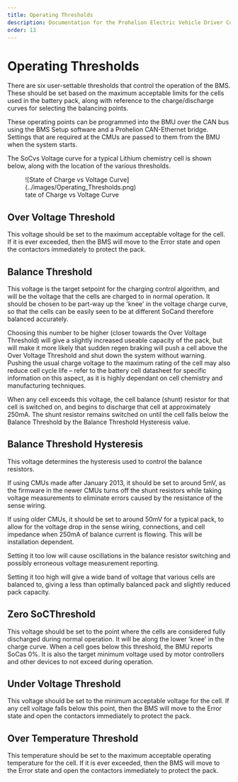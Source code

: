 ```yaml
---
title: Operating Thresholds
description: Documentation for the Prohelion Electric Vehicle Driver Controls
order: 13
---
```


# Operating Thresholds

There are six user-settable thresholds that control the operation of the BMS.  These should be set based on the maximum acceptable limits for the cells used in the battery pack, along with reference to the charge/discharge curves for selecting the balancing points.   

These operating points can be programmed into the BMU over the CAN bus using the BMS Setup software and a Prohelion CAN-Ethernet bridge.  Settings that are required at the CMUs are passed to them from the BMU when the system starts. 

The SoCvs Voltage curve for a typical Lithium chemistry cell is shown below, along with the location of the various thresholds. 

<figure markdown>
![State of Charge vs Voltage Curve](../images/Operating_Thresholds.png)
<figcaption>tate of Charge vs Voltage Curve</figcaption>
</figure>

## Over Voltage Threshold 

This voltage should be set to the maximum acceptable voltage for the cell.  If it is ever exceeded, then the BMS will move to the Error state and open the contactors immediately to protect the pack. 

## Balance Threshold

This voltage is the target setpoint for the charging control algorithm, and will be the voltage that the cells are charged to in normal operation.  It should be chosen to be part-way up the 'knee' in the voltage charge curve, so that the cells can be easily seen to be at different SoCand therefore balanced accurately.   

Choosing this number to be higher (closer towards the Over Voltage Threshold) will give a slightly increased useable capacity of the pack, but will make it more likely that sudden regen braking will push a cell above the Over Voltage Threshold and shut down the system without warning.  Pushing the usual charge voltage to the maximum rating of the cell may also reduce cell cycle life – refer to the battery cell datasheet for specific information on this aspect, as it is highly dependant on cell chemistry and manufacturing techniques. 

When any cell exceeds this voltage, the cell balance (shunt) resistor for that cell is switched on, and begins to discharge that cell at approximately 250mA.  The shunt resistor remains switched on until the cell falls below the Balance Threshold by the Balance Threshold Hysteresis value. 

## Balance Threshold Hysteresis

This voltage determines the hysteresis used to control the balance resistors.   

If using CMUs made after January 2013, it should be set to around 5mV, as the firmware in the newer CMUs turns off the shunt resistors while taking voltage measurements to eliminate errors caused by the resistance of the sense wiring.   

If using older CMUs, it should be set to around 50mV for a typical pack, to allow for the voltage drop in the sense wiring, connections, and cell impedance when 250mA of balance current is flowing.  This will be installation dependent. 

Setting it too low will cause oscillations in the balance resistor switching and possibly erroneous voltage measurement reporting. 

Setting it too high will give a wide band of voltage that various cells are balanced to, giving a less than optimally balanced pack and slightly reduced pack capacity. 

## Zero SoCThreshold

This voltage should be set to the point where the cells are considered fully discharged during normal operation.  It will be along the lower 'knee' in the charge curve.  When a cell goes below this threshold, the BMU reports SoCas 0%.  It is also the target minimum voltage used by motor controllers and other devices to not exceed during operation. 

## Under Voltage Threshold

This voltage should be set to the minimum acceptable voltage for the cell.  If any cell voltage falls below this point, then the BMS will move to the Error state and open the contactors immediately to protect the pack. 

## Over Temperature Threshold

This temperature should be set to the maximum acceptable operating temperature for the cell.  If it is ever exceeded, then the BMS will move to the Error state and open the contactors immediately to protect the pack. 